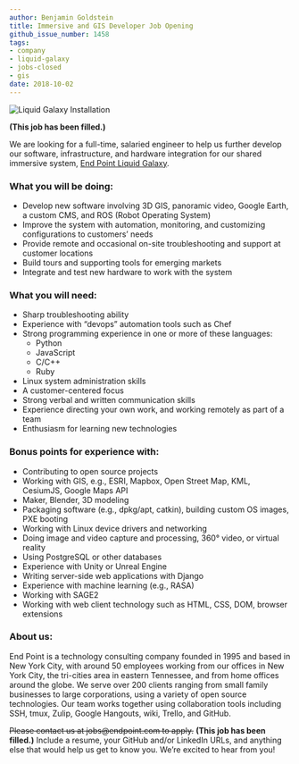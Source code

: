 ```yaml
---
author: Benjamin Goldstein
title: Immersive and GIS Developer Job Opening
github_issue_number: 1458
tags:
- company
- liquid-galaxy
- jobs-closed
- gis
date: 2018-10-02
---
```


<img src="/blog/2018/10/immersive_gis_job_opening/image-0.jpg" alt="Liquid Galaxy Installation" />

**(This job has been filled.)**

We are looking for a full-time, salaried engineer to help us further develop our software, infrastructure, and hardware integration for our shared immersive system, <a href="https://www.visionport.com/">End Point Liquid Galaxy</a>.

### What you will be doing:

  - Develop new software involving 3D GIS, panoramic video, Google Earth, a custom CMS, and ROS (Robot Operating System)
  - Improve the system with automation, monitoring, and customizing configurations to customers’ needs
  - Provide remote and occasional on-​site troubleshooting and support at customer locations
  - Build tours and supporting tools for emerging markets
  - Integrate and test new hardware to work with the system

### What you will need:

  - Sharp troubleshooting ability
  - Experience with “devops” automation tools such as Chef
  - Strong programming experience in one or more of these languages: 
    - Python
    - JavaScript
    - C/C++
    - Ruby
  - Linux system administration skills
  - A customer-​centered focus
  - Strong verbal and written communication skills
  - Experience directing your own work, and working remotely as part of a team
  - Enthusiasm for learning new technologies

### Bonus points for experience with:

  - Contributing to open source projects
  - Working with GIS, e.g., ESRI, Mapbox, Open Street Map, KML, CesiumJS, Google Maps API
  - Maker, Blender, 3D modeling
  - Packaging software (e.g., dpkg/​apt, catkin), building custom OS images, PXE booting
  - Working with Linux device drivers and networking
  - Doing image and video capture and processing, 360° video, or virtual reality
  - Using PostgreSQL or other databases
  - Experience with Unity or Unreal Engine
  - Writing server-​side web applications with Django
  - Experience with machine learning (e.g., RASA)
  - Working with SAGE2
  - Working with web client technology such as HTML, CSS, DOM, browser extensions

### About us:

End Point is a technology consulting company founded in 1995 and based in New York City, with around 50 employees working from our offices in New York City, the tri-cities area in eastern Tennessee, and from home offices around the globe. We serve over 200 clients ranging from small family businesses to large corporations, using a variety of open source technologies. Our team works together using collaboration tools including SSH, tmux, Zulip, Google Hangouts, wiki, Trello, and GitHub.

~~Please contact us at jobs&#x40;endpoint.com to apply.~~
**(This job has been filled.)**
Include a resume, your GitHub and/or LinkedIn URLs, and anything else that would help us get to know you. We’re excited to hear from you!
